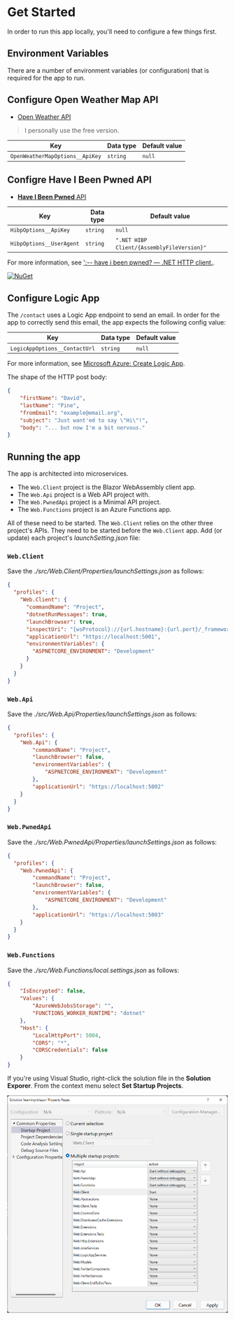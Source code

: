 # Get Started

In order to run this app locally, you'll need to configure a few things first.

## Environment Variables

There are a number of environment variables (or configuration) that is required for the app to run.

## Configure **Open Weather Map** API

- [Open Weather API](https://openweathermap.org/full-price#current)

> I personally use the free version.

| Key                             | Data type | Default value |
|---------------------------------|-----------|---------------|
| `OpenWeatherMapOptions__ApiKey` | `string`  | `null`        |

## Configre **Have I Been Pwned** API

- [**Have I Been Pwned** API](https://haveibeenpwned.com/api/key)

| Key                      | Data type | Default value                              |
|--------------------------|-----------|--------------------------------------------|
| `HibpOptions__ApiKey`    | `string`  | `null`                                     |
| `HibpOptions__UserAgent` | `string`  | `".NET HIBP Client/{AssemblyFileVersion}"` |

For more information, see [';-- have i been pwned? — .NET HTTP client.](https://github.com/IEvangelist/pwned-client).

[![NuGet](https://img.shields.io/nuget/v/HaveIBeenPwned.Client.svg?style=flat)](https://www.nuget.org/packages/HaveIBeenPwned.Client)

## Configure Logic App

The `/contact` uses a Logic App endpoint to send an email. In order for the app to correctly send this email, the app expects the following config value:

| Key                           | Data type | Default value |
|-------------------------------|-----------|---------------|
| `LogicAppOptions__ContactUrl` | `string`  | `null`        |

For more information, see [Microsoft Azure: Create Logic App](https://portal.azure.com/#create/Microsoft.LogicApp).

The shape of the HTTP post body:

```json
{
    "firstName": "David",
    "lastName": "Pine",
    "fromEmail": "example@email.org",
    "subject": "Just want'ed to say \"Hi\"!",
    "body": "... but now I'm a bit nervous."
}
```

## Running the app

The app is architected into microservices.

- The `Web.Client` project is the Blazor WebAssembly client app.
- The `Web.Api` project is a Web API project with.
- The `Web.PwnedApi` project is a Minimal API project.
- The `Web.Functions` project is an Azure Functions app.

All of these need to be started. The `Web.Client` relies on the other three project's APIs.
They need to be started before the `Web.Client` app. Add (or update) each project's _launchSetting.json_ file:

### `Web.Client`

Save the _./src/Web.Client/Properties/launchSettings.json_ as follows:

```json
{
  "profiles": {
    "Web.Client": {
      "commandName": "Project",
      "dotnetRunMessages": true,
      "launchBrowser": true,
      "inspectUri": "{wsProtocol}://{url.hostname}:{url.port}/_framework/debug/ws-proxy?browser={browserInspectUri}",
      "applicationUrl": "https://localhost:5001",
      "environmentVariables": {
        "ASPNETCORE_ENVIRONMENT": "Development"
      }
    }
  }
}
```

### `Web.Api`

Save the _./src/Web.Api/Properties/launchSettings.json_ as follows:

```json
{
  "profiles": {
    "Web.Api": {
        "commandName": "Project",
        "launchBrowser": false,
        "environmentVariables": {
            "ASPNETCORE_ENVIRONMENT": "Development"
        },
        "applicationUrl": "https://localhost:5002"
    }
  }
}
```

### `Web.PwnedApi`

Save the _./src/Web.PwnedApi/Properties/launchSettings.json_ as follows:

```json
{
  "profiles": {
    "Web.PwnedApi": {
        "commandName": "Project",
        "launchBrowser": false,
        "environmentVariables": {
            "ASPNETCORE_ENVIRONMENT": "Development"
        },
        "applicationUrl": "https://localhost:5003"
    }
  }
}
```

### `Web.Functions`

Save the _./src/Web.Functions/local.settings.json_ as follows:

```json
{
    "IsEncrypted": false,
    "Values": {
        "AzureWebJobsStorage": "",
        "FUNCTIONS_WORKER_RUNTIME": "dotnet"
    },
    "Host": {
        "LocalHttpPort": 5004,
        "CORS": "*",
        "CORSCredentials": false
    }
}
```

If you're using Visual Studio, right-click the solution file in the **Solution Exporer**. From the
context menu select **Set Startup Projects**.

![Visual Studio: Web.Client solution properties dialog.](images/visual-studio-client-solution-props.png)
